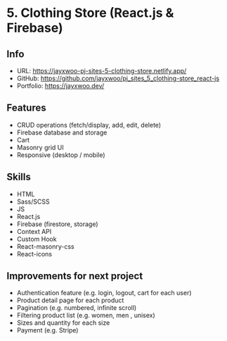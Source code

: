 # 5. Clothing Store (React.js & Firebase)
## Info
- URL: https://jayxwoo-pj-sites-5-clothing-store.netlify.app/
- GitHub: https://github.com/jayxwoo/pj_sites_5_clothing-store_react-js
- Portfolio: https://jayxwoo.dev/

## Features
- CRUD operations (fetch/display, add, edit, delete)
- Firebase database and storage
- Cart
- Masonry grid UI
- Responsive (desktop / mobile)

## Skills
- HTML
- Sass/SCSS
- JS
- React.js
- Firebase (firestore, storage)
- Context API
- Custom Hook
- React-masonry-css
- React-icons

## Improvements for next project
- Authentication feature (e.g. login, logout, cart for each user)
- Product detail page for each product
- Pagination (e.g. numbered, infinite scroll)
- Filtering product list (e.g. women, men , unisex)
- Sizes and quantity for each size
- Payment (e.g. Stripe)